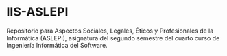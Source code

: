 # IIS-ASLEPI
Repositorio para Aspectos Sociales, Legales, Éticos y Profesionales de la Informática (ASLEPI), asignatura del segundo semestre del cuarto curso de Ingeniería Informática del Software. 
